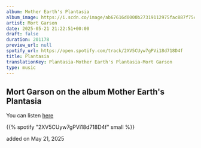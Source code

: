 ```yaml
---
album: Mother Earth's Plantasia
album_image: https://i.scdn.co/image/ab67616d0000b27319112975fac887f75c0b095b
artist: Mort Garson
date: 2025-05-21 21:22:51+00:00
draft: false
duration: 201178
preview_url: null
spotify_url: https://open.spotify.com/track/2XV5CUyw7gPVi18d718D4f
title: Plantasia
translationKey: Plantasia-Mother Earth's Plantasia-Mort Garson
type: music
---
```



## Mort Garson on the album Mother Earth's Plantasia

You can listen [here](https://open.spotify.com/track/2XV5CUyw7gPVi18d718D4f)

{{% spotify "2XV5CUyw7gPVi18d718D4f" small %}}

added on May 21, 2025